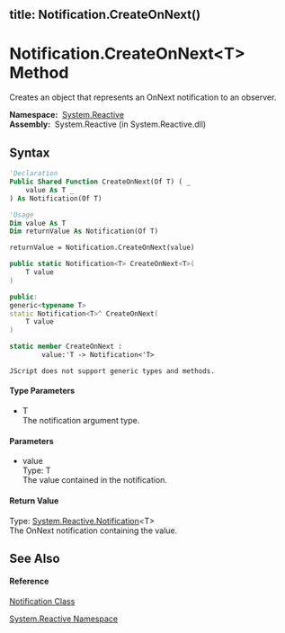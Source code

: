 title: Notification.CreateOnNext<T>()
---
# Notification.CreateOnNext\<T\> Method

Creates an object that represents an OnNext notification to an observer.

**Namespace:**  [System.Reactive](System.Reactive/System.Reactive)  
**Assembly:**  System.Reactive (in System.Reactive.dll)

## Syntax

```vb
'Declaration
Public Shared Function CreateOnNext(Of T) ( _
    value As T _
) As Notification(Of T)
```

```vb
'Usage
Dim value As T
Dim returnValue As Notification(Of T)

returnValue = Notification.CreateOnNext(value)
```

```csharp
public static Notification<T> CreateOnNext<T>(
    T value
)
```

```c++
public:
generic<typename T>
static Notification<T>^ CreateOnNext(
    T value
)
```

```fsharp
static member CreateOnNext : 
        value:'T -> Notification<'T> 
```

```jscript
JScript does not support generic types and methods.
```

#### Type Parameters

- T  
  The notification argument type.

#### Parameters

- value  
  Type: T  
  The value contained in the notification.

#### Return Value

Type: [System.Reactive.Notification](Notification/Notification(T))\<T\>  
The OnNext notification containing the value.

## See Also

#### Reference

[Notification Class](Notification/Notification)

[System.Reactive Namespace](System.Reactive/System.Reactive)







